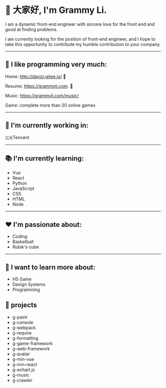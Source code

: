 # 👋 大家好, I'm Grammy Li.  

I am a dynamic front-end engineer with sincere love for the front end and good at finding problems.

I am currently looking for the position of front-end engineer, and I hope to take this opportunity to contribute my humble contribution to your company.

--- 
## 🍉 I like programming very much: 

Home: http://davizi.gitee.io/   🍉

Resume: https://grammyli.com.   🍉

Music: https://grammyli.com/music/

Game:  complete more than 20 online games

--- 
## 🚀 I'm currently working in: 

🇨🇳Tencent


--- 

## 📚 I'm currently learning: 

- Vue
- React
- Python
- JavaScript
- CSS
- HTML
- Node

--- 

## ❤ I'm passionate about: 

- Coding
- Basketball
- Rubik's cube

---

## 💭 I want to learn more about: 

- H5 Game 
- Design Systems
- Programming

## 🍉 projects

- g-paint
- g-console
- g-webpack
- g-require
- g-formatting
- g-game-framework
- g-web-framework
- g-avatar
- g-min-vue
- g-min-react
- g-echart.js
- g-music
- g-crawler

